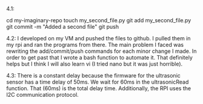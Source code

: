 4.1:

cd my-imaginary-repo
touch my_second_file.py
git add my_second_file.py
git commit -m "Added a second file"
git push

4.2: 
I developed on my VM and pushed the files to github. I pulled them in my rpi and ran the programs from there. The main problem I faced was rewriting the add/commit/push commands for each minor change I made. In order to get past that I wrote a bash function to automate it. That definitely helps but I think I will also learn vi (I tried nano but it was just horrible).

4.3: 
There is a constant delay because the firmware for the ultrasonic sensor has a time delay of 50ms. We wait for 60ms in the ultrasonicRead function. That (60ms) is the total delay time. Additionally, the RPI uses the I2C communication protocol. 

